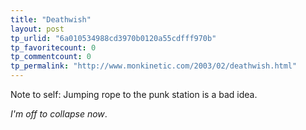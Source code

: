 ```yaml
---
title: "Deathwish"
layout: post
tp_urlid: "6a010534988cd3970b0120a55cdfff970b"
tp_favoritecount: 0
tp_commentcount: 0
tp_permalink: "http://www.monkinetic.com/2003/02/deathwish.html"
---
```

Note to self: Jumping rope to the punk station is a bad idea.


<i>I&#39;m off to collapse now</i>.
